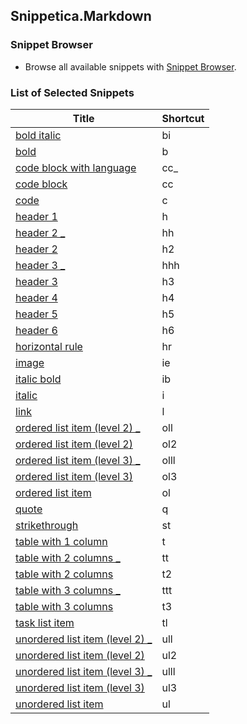 ## Snippetica.Markdown

### Snippet Browser

* Browse all available snippets with [Snippet Browser](http://pihrt.net/snippetica/snippets?engine=vscode&language=markdown).

### List of Selected Snippets

Title | Shortcut
----- | --------
[bold italic](BoldItalic.snippet)|bi
[bold](Bold.snippet)|b
[code block with language](CodeBlockWithLanguage.snippet)|cc\_
[code block](CodeBlock.snippet)|cc
[code](Code.snippet)|c
[header 1](Header1.snippet)|h
[header 2 \_](Header2_.snippet)|hh
[header 2](Header2.snippet)|h2
[header 3 \_](Header3_.snippet)|hhh
[header 3](Header3.snippet)|h3
[header 4](Header4.snippet)|h4
[header 5](Header5.snippet)|h5
[header 6](Header6.snippet)|h6
[horizontal rule](HorizontalRule.snippet)|hr
[image](Image.snippet)|ie
[italic bold](ItalicBold.snippet)|ib
[italic](Italic.snippet)|i
[link](Link.snippet)|l
[ordered list item \(level 2\) \_](OrderedListItemLevel2_.snippet)|oll
[ordered list item \(level 2\)](OrderedListItemLevel2.snippet)|ol2
[ordered list item \(level 3\) \_](OrderedListItemLevel3_.snippet)|olll
[ordered list item \(level 3\)](OrderedListItemLevel3.snippet)|ol3
[ordered list item](OrderedListItem.snippet)|ol
[quote](Quote.snippet)|q
[strikethrough](StrikeThrough.snippet)|st
[table with 1 column](Table.snippet)|t
[table with 2 columns \_](Table2_.snippet)|tt
[table with 2 columns](Table2.snippet)|t2
[table with 3 columns \_](Table3_.snippet)|ttt
[table with 3 columns](Table3.snippet)|t3
[task list item](TaskListItem.snippet)|tl
[unordered list item \(level 2\) \_](UnorderedListItemLevel2_.snippet)|ull
[unordered list item \(level 2\)](UnorderedListItemLevel2.snippet)|ul2
[unordered list item \(level 3\) \_](UnorderedListItemLevel3_.snippet)|ulll
[unordered list item \(level 3\)](UnorderedListItemLevel3.snippet)|ul3
[unordered list item](UnorderedListItem.snippet)|ul
